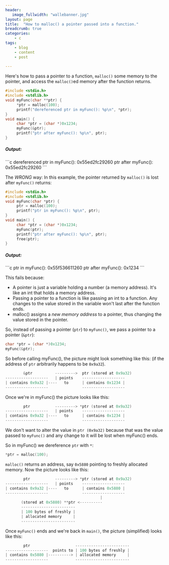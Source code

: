 ```yaml
---
header:
   image_fullwidth: "wallebanner.jpg"
layout: page
title:  "How to malloc() a pointer passed into a function."
breadcrumb: true
categories:
    - c
tags:
    - blog
    - content
    - post
      
---
```

<!--more-->

Here's how to pass a pointer to a function, `malloc()` some memory to the pointer, and access the `malloc()`ed memory after the function returns. 

```c
#include <stdio.h>
#include <stdlib.h>
void myFunc(char **ptr) {
     *ptr = malloc(100);
     printf("dereferenced ptr in myFunc(): %p\n", *ptr);
}
void main() {
     char *ptr = (char *)0x1234;
     myFunc(&ptr);
     printf("ptr after myFunc(): %p\n", ptr);
}
```

<h5>Output:</h5>
```c
dereferenced ptr in myFunc(): 0x55ed2fc29260
ptr after myFunc(): 0x55ed2fc29260
```

The _WRONG_ way: In this example, the pointer returned by `malloc()` is lost after `myFunc()` returns:

```c
#include <stdio.h>
#include <stdlib.h>
void myFunc(char *ptr) {
     ptr = malloc(100);
     printf("ptr in myFunc(): %p\n", ptr);
}
void main() {
     char *ptr = (char *)0x1234;
     myFunc(ptr);
     printf("ptr after myFunc(): %p\n", ptr);
     free(ptr);
}
```

<h5>Output:</h5>
```c
ptr in myFunc(): 0x55f536611260
ptr after myFunc(): 0x1234
```

This fails because:
* A pointer is just a variable holding a number (a memory address). It's like an int that holds a memory address.
* Passing a pointer to a function is like passing an int to a function. Any changes to the value stored in the variable won't last after the function ends.
* malloc() assigns a _new memory address_ to a pointer, thus changing the value stored in the pointer.

So, instead of passing a pointer (`ptr`) to `myFunc()`, we pass a pointer to a pointer (`&ptr`):

```c
char *ptr = (char *)0x1234;
myFunc(&ptr);
```

So before calling myFunc(), the picture might look something like this: (if the address of `ptr` arbitrarily happens to be `0x9a32`).

```c
        &ptr          --------->  ptr (stored at 0x9a32)
-------------------   | points    -------------------
| contains 0x9a32 |----   to      | contains 0x1234 |
-------------------               -------------------
```

Once we're in myFunc() the picture looks like this:

```c
        ptr           ---------> *ptr (stored at 0x9a32)
-------------------   | points    -------------------
| contains 0x9a32 |----   to      | contains 0x1234 |
-------------------               -------------------
```

We don't want to alter the value in `ptr (0x9a32)` because that was the value passed to `myFunc()` and any change to it will be lost when myFunc() ends.

So in myFunc() we dereference `ptr` with `*`:

```c
*ptr = malloc(100);
```

`malloc()` returns an address, say `0x5880` pointing to freshly allocated memory. Now the picture looks like this:

```c
        ptr           ---------> *ptr (stored at 0x9a32)
-------------------   | points    -------------------
| contains 0x9a32 |----   to      | contains 0x5880 |
-------------------               -------------------
                                          |
       (stored at 0x5880) **ptr <----------
       ------------------------
       | 100 bytes of freshly |
       | allocated memory     |
       ------------------------
```

Once `myFunc()` ends and we're back in `main()`, the picture (simplified) looks like this:

```c
        ptr                    ------------------------
-------------------  points to | 100 bytes of freshly |
| contains 0x5880 |----------> | allocated memory     |
-------------------            ------------------------
```